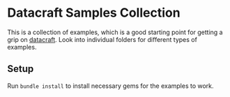 # Datacraft Samples Collection

This is a collection of examples, which is a good starting point for getting a grip on [datacraft](https://github.com/xiaoxinghu/datacraft).
Look into individual folders for different types of examples.

## Setup

Run `bundle install` to install necessary gems for the examples to work.
